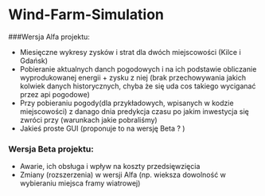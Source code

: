 # Wind-Farm-Simulation


###Wersja Alfa projektu:
 * Miesięczne wykresy zysków i strat dla dwóch miejscowości (Kilce i Gdańsk)
 * Pobieranie aktualnych danch pogodowych i na ich podstawie obliczanie wyprodukowanej energii + zysku z niej (brak przechowywania jakich kolwiek danych historycznych, chyba że się uda cos takiego wyciganać przez api pogodowe)
 * Przy pobieraniu pogody(dla przykładowych, wpisanych w kodzie miejscowości) z danago dnia predykcja czasu po jakim inwestycja się zwróci przy (warunkach jakie pobraliśmy)
 * Jakieś proste GUI (proponuje to na wersję Beta ? )
 
 
### Wersja Beta projektu: 
 * Awarie, ich obsługa i wpływ na koszty przedsięwzięcia
 * Zmiany (rozszerzenia) w wersji Alfa (np. wieksza dowolność w wybieraniu miejsca framy wiatrowej)